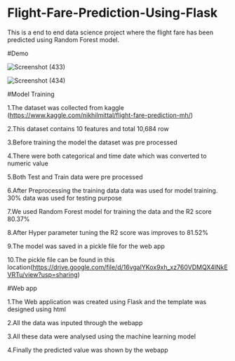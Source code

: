 # Flight-Fare-Prediction-Using-Flask
This is a end to end data science project where the flight fare has been predicted using Random Forest model.



#Demo


![Screenshot (433)](https://user-images.githubusercontent.com/61627644/151691838-23817170-203a-4f6a-8d70-a4198bcbe7ef.png)

![Screenshot (434)](https://user-images.githubusercontent.com/61627644/151691842-6ee24ed3-7b29-4530-af66-503057fc95fc.png)


#Model Training


1.The dataset was collected from kaggle (https://www.kaggle.com/nikhilmittal/flight-fare-prediction-mh/) 

2.This dataset contains 10 features and total 10,684 row

3.Before training the model the dataset was pre processed

4.There were both categorical and time date which was converted to numeric value

5.Both Test and Train data were pre processed

6.After Preprocessing the training data data was used for model training. 30% data was used for testing purpose

7.We used Random Forest model for training the data and the R2 score 80.37%

8.After Hyper parameter tuning the R2 score was improves to 81.52%

9.The model was saved in a pickle file for the web app

10.The pickle file can be found in this location(https://drive.google.com/file/d/16vgalYKox9xh_xz760VDMQX4INkEVRTu/view?usp=sharing)



#Web app



1.The Web application was created using Flask and the template was designed using html

2.All the data was inputed through the webapp



3.All these data were analysed using the machine learning model

4.Finally the predicted value was shown by the webapp

